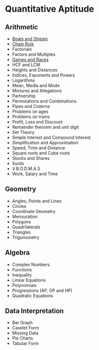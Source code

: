 # Quantitative Aptitude

## Arithmetic
- [Boats and Stream](https://youtu.be/kYLWhzcJO74)
- [Chain Rule](https://youtu.be/pYL2843EEuQ)
- Factorials
- Factors and Multiples
- [Games and Races](https://youtube.com/playlist?list=PLOoogDtEDyvsp69q1tyV419_KCbW6l_EF)
- HCF and LCM
- Heights and Distances
- Indices, Exponents and Powers
- Logarithms
- Mean, Media and Mode
- Mixtures and Allegations
- Partnership
- Permutations and Combinations
- Pipes and Cisterns
- Problems on ages
- Problems on trains
- Profit, Loss and Discount
- Remainder theorem and unit digit
- Set Theory
- Simple Interest and Compound Interest
- Simplification and Approximation
- Speed, Time and Distance
- Square roots and Cube roots
- Stocks and Shares
- Surds
- V.B.O.D.M.A.S
- Work, Salary and Time

## Geometry
- Angles, Points and Lines
- Circles
- Coordinate Geometry
- Mensuration
- Polygons
- Quadrilaterals
- Triangles
- Trigonometry

## Algebra
- Complex Numbers
- Functions
- Inequality
- Linear Equations
- Polynomials
- Progressions (AP, GP and HP)
- Quadratic Equations

## Data Interpretation
- Bar Graph
- Caselet Form
- Missing Data
- Pie Charts
- Tabular Form